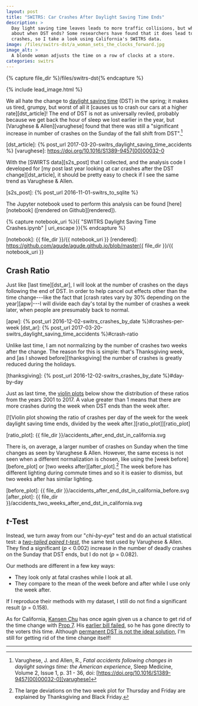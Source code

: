 ```yaml
---
layout: post
title: "SWITRS: Car Crashes After Daylight Saving Time Ends"
description: >
  Day light saving time leaves leads to more traffic collisions, but what
  about when DST ends? Some researchers have found that it does lead to more
  crashes, so I take a look using California's SWITRS data.
image: /files/switrs-dst/a_woman_sets_the_clocks_forward.jpg
image_alt: >
  A blonde woman adjusts the time on a row of clocks at a store.
categories: switrs
---
```


{% capture file_dir %}/files/switrs-dst{% endcapture %}

{% include lead_image.html %}

We all hate the change to [daylight saving time][dst] (DST) in the spring; it
makes us tired, grumpy, but worst of all it [causes us to crash our cars at a
higher rate][dst_article]! The end of DST is not as universally reviled,
probably because we get back the hour of sleep we lost earlier in the year, but [Varughese &
Allen][varughese] found that there was still a "significant increase in number of
crashes on the Sunday of the fall shift from DST".[^1]

[dst]: https://en.wikipedia.org/wiki/Daylight_saving_time
[dst_article]: {% post_url 2017-03-20-switrs_daylight_saving_time_accidents %}
[varughese]: https://doi.org/10.1016/S1389-9457(00)00032-0

With the [SWIRTS data][s2s_post] that I collected, and the analysis code I
developed for [my post last year looking at car crashes after the DST
change][dst_article], it should be pretty easy to check if I see the same
trend as Varughese & Allen.

[s2s_post]: {% post_url 2016-11-01-switrs_to_sqlite %}

The Jupyter notebook used to perform this analysis can be found
[here][notebook] ([rendered on Github][rendered]).

{% capture notebook_uri %}{{ "SWITRS Daylight Saving Time Crashes.ipynb" | uri_escape }}{% endcapture %} 

[notebook]: {{ file_dir }}/{{ notebook_uri }}
[rendered]: https://github.com/agude/agude.github.io/blob/master{{ file_dir }}/{{ notebook_uri }}

## Crash Ratio

Just like [last time][dst_ar], I will look at the number of crashes on the
days following the end of DST. In order to help cancel out effects other than
the time change---like the fact that [crash rates vary by 30% depending on the
year][apw]---I will divide each day's total by the number of crashes a week
later, when people are presumably back to normal. 

[apw]: {% post_url 2016-12-02-switrs_crashes_by_date %}#crashes-per-week
[dst_ar]: {% post_url 2017-03-20-switrs_daylight_saving_time_accidents %}#crash-ratio

Unlike last time, I am not normalizing by the number of crashes two weeks
after the change. The reason for this is simple: that's Thanksgiving week, and
[as I showed before][thanksgiving] the number of crashes is greatly reduced
during the holidays.

[thanksgiving]: {% post_url 2016-12-02-switrs_crashes_by_date %}#day-by-day

Just as last time, the [violin plots][violin] below show the distribution of
these ratios from the years 2001 to 2017. A value greater than 1 means that
there are more crashes during the week when DST ends than the week after.

[violin]: https://en.wikipedia.org/wiki/Violin_plot

[![Violin plot showing the ratio of crashes per day of the week for the week
daylight saving time ends, divided by the week
after.][ratio_plot]][ratio_plot]

[ratio_plot]: {{ file_dir }}/accidents_after_end_dst_in_california.svg

There is, on average, a larger number of crashes on Sunday when the time
changes as seen by Varughese & Allen. However, the same excess is not seen
when a different normalization is chosen, like using the [week
before][before_plot] or [two weeks after][after_plot].[^2] The week before has
different lighting during commute times and so it is easier to dismiss, but
two weeks after has similar lighting.

[before_plot]: {{ file_dir }}/accidents_after_end_dst_in_california_before.svg
[after_plot]: {{ file_dir }}/accidents_two_weeks_after_end_dst_in_california.svg

## _t_-Test

Instead, we turn away from our "_chi-by-eye_" test and do an actual
statistical test: a [_two-tailed paired t-test_][paired_t-test], the same test
used by Varughese & Allen. They find a significant (_p_ < 0.002) increase in
the number of deadly crashes on the Sunday that DST ends, but I do not (_p_
= 0.082).

Our methods are different in a few key ways: 

- They look only at fatal crashes while I look at all.
- They compare to the mean of the week before and after while I use only the week after.

If I reproduce their methods with my dataset, I still do not find a
significant result (_p_ = 0.158).

[paired_t-test]: https://en.wikipedia.org/wiki/Student%27s_t-test#Paired_samples

As for California, [Kansen Chu][chu] has once again given us a chance to get
rid of the time change with [Prop 7][prop7]. His [earlier bill
failed][ab-385], so he has gone directly to the voters this time. Although
[permanent DST is not the ideal solution][usc], I'm still for getting rid of
the time change itself!

[chu]: https://en.wikipedia.org/wiki/Kansen_Chu
[prop7]: https://ballotpedia.org/California_Proposition_7,_Permanent_Daylight_Saving_Time_Measure_(2018)
[usc]: https://medium.com/@USC/why-proposition-7-is-bad-for-public-health-825905ba54f6
[ab-385]: https://leginfo.legislature.ca.gov/faces/billTextClient.xhtml?bill_id=201520160AB385

---

[^1]: Varughese, J. and Allen, R., _Fatal accidents following changes in daylight savings time: the American experience_, Sleep Medicine, Volume 2, Issue 1, p. 31 - 36, doi: [https://doi.org/10.1016/S1389-9457(00)00032-0][varughese]
[^2]: The large deviations on the two week plot for Thursday and Friday are explained by Thanksgiving and Black Friday.
